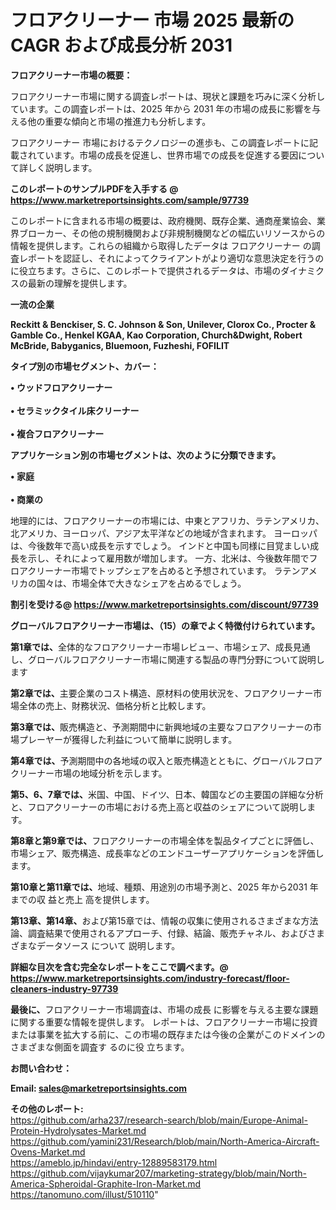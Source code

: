 # フロアクリーナー 市場 2025 最新の CAGR および成長分析 2031

<strong><b>フロアクリーナー市場の概要：</b></strong>

フロアクリーナー市場に関する調査レポートは、現状と課題を巧みに深く分析しています。この調査レポートは、2025 年から 2031 年の市場の成長に影響を与える他の重要な傾向と市場の推進力も分析します。

フロアクリーナー 市場におけるテクノロジーの進歩も、この調査レポートに記載されています。市場の成長を促進し、世界市場での成長を促進する要因について詳しく説明します。

<strong>このレポートのサンプルPDFを入手する @ <a href=https://www.marketreportsinsights.com/sample/97739>https://www.marketreportsinsights.com/sample/97739</a></strong>

このレポートに含まれる市場の概要は、政府機関、既存企業、通商産業協会、業界ブローカー、その他の規制機関および非規制機関などの幅広いリソースからの情報を提供します。これらの組織から取得したデータは フロアクリーナー の調査レポートを認証し、それによってクライアントがより適切な意思決定を行うのに役立ちます。さらに、このレポートで提供されるデータは、市場のダイナミクスの最新の理解を提供します。

<strong>一流の企業</strong>

<strong><b>Reckitt & Benckiser, S. C. Johnson & Son, Unilever, Clorox Co., Procter & Gamble Co., Henkel KGAA, Kao Corporation, Church&Dwight, Robert McBride, Babyganics, Bluemoon, Fuzheshi, FOFILIT</b></strong>

<strong><b>タイプ別の市場セグメント、カバー：</b></strong>

<strong>• ウッドフロアクリーナー<br><br>• セラミックタイル床クリーナー<br><br>• 複合フロアクリーナー</strong>

<strong><b>アプリケーション別の市場セグメントは、次のように分類できます。</b></strong>

<strong>• 家庭<br><br>• 商業の</strong>

 地理的には、フロアクリーナーの市場には、中東とアフリカ、ラテンアメリカ、北アメリカ、ヨーロッパ、アジア太平洋などの地域が含まれます。 ヨーロッパは、今後数年で高い成長を示すでしょう。 インドと中国も同様に目覚ましい成長を示し、それによって雇用数が増加します。 一方、北米は、今後数年間でフロアクリーナー市場でトップシェアを占めると予想されています。 ラテンアメリカの国々は、市場全体で大きなシェアを占めるでしょう。

<strong>割引を受ける@ <a href=https://www.marketreportsinsights.com/discount/97739>https://www.marketreportsinsights.com/discount/97739</a></strong>

<strong><b>グローバルフロアクリーナー市場は、（15）の章でよく特徴付けられています。</b></strong>

<strong><b>第</b></strong><strong><b>1章では、</b></strong>全体的なフロアクリーナー市場レビュー、市場シェア、成長見通し、グローバルフロアクリーナー市場に関連する製品の専門分野について説明します

<strong><b>第2章では、</b></strong>主要企業のコスト構造、原材料の使用状況を、フロアクリーナー市場全体の売上、財務状況、価格分析と比較します。

<strong><b>第3章では、</b></strong>販売構造と、予測期間中に新興地域の主要なフロアクリーナーの市場プレーヤーが獲得した利益について簡単に説明します。

<strong><b>第4章では、</b></strong>予測期間中の各地域の収入と販売構造とともに、グローバルフロアクリーナー市場の地域分析を示します。

<strong><b>第5、6、7章では、</b></strong>米国、中国、ドイツ、日本、韓国などの主要国の詳細な分析と、フロアクリーナーの市場における売上高と収益のシェアについて説明します。

<strong><b>第8章と第9章では、</b></strong>フロアクリーナーの市場全体を製品タイプごとに評価し、市場シェア、販売構造、成長率などのエンドユーザーアプリケーションを評価します。

<strong><b>第10章と第11章では、</b></strong>地域、種類、用途別の市場予測と、2025 年から2031 年までの収 益と売上 高を提供します。

<strong><b>第13章、第14章、</b></strong>および第15章では、情報の収集に使用されるさまざまな方法論、調査結果で使用されるアプローチ、付録、結論、販売チャネル、およびさまざまなデータソース について 説明します。

<strong>詳細な目次を含む完全なレポートをここで調べます。@ <a href=https://www.marketreportsinsights.com/industry-forecast/floor-cleaners-industry-97739>https://www.marketreportsinsights.com/industry-forecast/floor-cleaners-industry-97739</a></strong>

<strong><b>最後に、</b></strong>フロアクリーナー市場調査は、市場の成長 に影響を</a>与える主要な課題に関する重要な情報を提供します。 レポートは、フロアクリーナー市場に投資または事業を拡大する前に、この市場の既存または今後の企業がこのドメインのさまざまな側面を調査す るのに役 立ちます。

<strong><b>お問い合わせ：</b></strong>

<strong>Email: </strong><a href=mailto:sales@marketreportsinsights.com><strong>sales@marketreportsinsights.com</strong></a>

<strong>その他のレポート:</strong>
<br>
<a href=https://github.com/arha237/research-search/blob/main/Europe-Animal-Protein-Hydrolysates-Market.md>https://github.com/arha237/research-search/blob/main/Europe-Animal-Protein-Hydrolysates-Market.md</a>
<br>
<a href=https://github.com/yamini231/Research/blob/main/North-America-Aircraft-Ovens-Market.md>https://github.com/yamini231/Research/blob/main/North-America-Aircraft-Ovens-Market.md</a>
<br>
<a href=https://ameblo.jp/hindavi/entry-12889583179.html>https://ameblo.jp/hindavi/entry-12889583179.html</a>
<br>
<a href=https://github.com/vijaykumar207/marketing-strategy/blob/main/North-America-Spheroidal-Graphite-Iron-Market.md>https://github.com/vijaykumar207/marketing-strategy/blob/main/North-America-Spheroidal-Graphite-Iron-Market.md</a>
<br>
<a href=https://tanomuno.com/illust/510110>https://tanomuno.com/illust/510110</a>"
